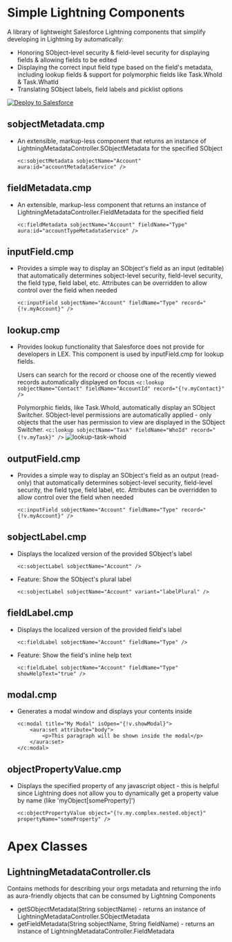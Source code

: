 # Simple Lightning Components
A library of lightweight Salesforce Lightning components that simplify developing in Lightning by automatically:
* Honoring SObject-level security & field-level security for displaying fields & allowing fields to be edited
* Displaying the correct input field type based on the field's metadata, including lookup fields & support for polymorphic fields like Task.WhoId & Task.WhatId
* Translating SObject labels, field labels and picklist options

<a href="https://githubsfdeploy.herokuapp.com" target="_blank">
  <img alt="Deploy to Salesforce" src="https://raw.githubusercontent.com/afawcett/githubsfdeploy/master/deploy.png">
</a>

## sobjectMetadata.cmp
* An extensible, markup-less component that returns an instance of LightningMetadataController.SObjectMetadata for the specified SObject

    `<c:sobjectMetadata sobjectName="Account" aura:id="accountMetadataService" />`

## fieldMetadata.cmp
* An extensible, markup-less component that returns an instance of LightningMetadataController.FieldMetadata for the specified field

    `<c:fieldMetadata sobjectName="Account" fieldName="Type" aura:id="accountTypeMetadataService" />`

## inputField.cmp
* Provides a simple way to display an SObject's field as an input (editable) that automatically determines sobject-level security, field-level security, the field type, field label, etc. Attributes can be overridden to allow control over the field when needed

    `<c:inputField sobjectName="Account" fieldName="Type" record="{!v.myAccount}" />`

## lookup.cmp
* Provides lookup functionality that Salesforce does not provide for developers in LEX. This component is used by inputField.cmp for lookup fields.

    Users can search for the record or choose one of the recently viewed records automatically displayed on focus
    `<c:lookup sobjectName="Contact" fieldName="AccountId" record="{!v.myContact}" />`

    Polymorphic fields, like Task.WhoId, automatically display an SObject Switcher.
    SObject-level permissions are automatically applied - only objects that the user has permission to view are displayed in the SObject Switcher.
    `<c:lookup sobjectName="Task" fieldName="WhoId" record="{!v.myTask}" />`
    ![lookup-task-whoid](https://user-images.githubusercontent.com/1267157/34769563-6f5b8374-f5fe-11e7-88c7-98e6fbb0ec75.gif)


## outputField.cmp
* Provides a simple way to display an SObject's field as an output (read-only) that automatically determines sobject-level security, field-level security, the field type, field label, etc. Attributes can be overridden to allow control over the field when needed

    `<c:inputField sobjectName="Account" fieldName="Type" record="{!v.myAccount}" />`

## sobjectLabel.cmp
* Displays the localized version of the provided SObject's label

    `<c:sobjectLabel sobjectName="Account" />`

* Feature: Show the SObject's plural label

    `<c:sobjectLabel sobjectName="Account" variant="labelPlural" />`

## fieldLabel.cmp
* Displays the localized version of the provided field's label

    `<c:fieldLabel sobjectName="Account" fieldName="Type" />`

* Feature: Show the field's inline help text

    `<c:fieldLabel sobjectName="Account" fieldName="Type" showHelpText="true" />`

## modal.cmp
* Generates a modal window and displays your contents inside
    ```
    <c:modal title="My Modal" isOpen="{!v.showModal}">
        <aura:set attribute="body">
            <p>This paragraph will be shown inside the modal</p>
        </aura:set>
    </c:modal>
    ```

## objectPropertyValue.cmp
* Displays the specified property of any javascript object - this is helpful since Lightning does not allow you to dynamically get a property value by name (like 'myObject[someProperty]')

    `<c:objectPropertyValue object="{!v.my.complex.nested.object}" propertyName="someProperty" />`

# Apex Classes

## LightningMetadataController.cls
Contains methods for describing your orgs metadata and returning the info as aura-friendly objects that can be consumed by Lightning Components
* getSObjectMetadata(String sobjectName) - returns an instance of LightningMetadataController.SObjectMetadata
* getFieldMetadata(String sobjectName, String fieldName) - returns an instance of LightningMetadataController.FieldMetadata